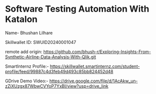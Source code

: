 # Software Testing Automation With Katalon
Name- Bhushan Lilhare

Skillwallet ID: SWUID20240001047

remote add origin: https://github.com/bhush-r/Exploring-Insights-From-Synthetic-Airline-Data-Analysis-With-Qlik.git

SmartInternz Profile:- https://skillwallet.smartinternz.com/student-profile/feed/99887c4d3feb49d493c85bb824452d48

GDrive Demo Video:- https://drive.google.com/file/d/1AcAkw_un-zZiXUzgx87WbwCVYoP7YxBI/view?usp=drive_link

